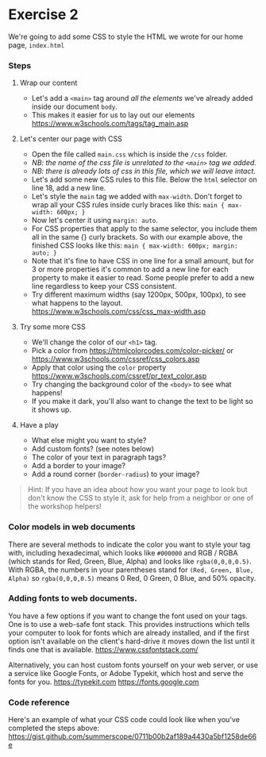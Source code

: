 # Exercise 2

We're going to add some CSS to style the HTML we wrote for our home page, `index.html`

### Steps

1.  Wrap our content

    * Let's add a `<main>` tag around _all the elements_ we've already added inside our document `body`.
    * This makes it easier for us to lay out our elements
      https://www.w3schools.com/tags/tag_main.asp

2.  Let's center our page with CSS

    * Open the file called `main.css` which is inside the `/css` folder.
    * _NB: the name of the css file is unrelated to the `<main>` tag we added._
    * _NB: there is already lots of css in this file, which we will leave intact._
    * Let's add some new CSS rules to this file. Below the `html` selector on line 18, add a new line.
    * Let's style the `main` tag we added with `max-width`. Don't forget to wrap all your CSS rules inside curly braces like this:
      `main { max-width: 600px; }`
    * Now let's center it using `margin: auto`.
    * For CSS properties that apply to the same selector, you include them all in the same {} curly brackets. So with our example above, the finished CSS looks like this:
      `main { max-width: 600px; margin: auto; }`
    * Note that it's fine to have CSS in one line for a small amount, but for 3 or more properties it's common to add a new line for each property to make it easier to read. Some people prefer to add a new line regardless to keep your CSS consistent.
    * Try different maximum widths (say 1200px, 500px, 100px), to see what happens to the layout.
      https://www.w3schools.com/css/css_max-width.asp

3.  Try some more CSS

    * We'll change the color of our `<h1>` tag.
    * Pick a color from https://htmlcolorcodes.com/color-picker/ or https://www.w3schools.com/cssref/css_colors.asp
    * Apply that color using the `color` property https://www.w3schools.com/cssref/pr_text_color.asp
    * Try changing the background color of the `<body>` to see what happens!
    * If you make it dark, you'll also want to change the text to be light so it shows up.

4.  Have a play
    * What else might you want to style?
    * Add custom fonts? (see notes below)
    * The color of your text in paragraph tags?
    * Add a border to your image?
    * Add a round corner (`border-radius`) to your image?

> Hint: If you have an idea about how you want your page to look but don't know the CSS to style it, ask for help from a neighbor or one of the workshop helpers!

### Color models in web documents

There are several methods to indicate the color you want to style your tag with, including hexadecimal, which looks like `#000000` and RGB / RGBA (which stands for Red, Green, Blue, Alpha) and looks like `rgba(0,0,0,0.5)`. With RGBA, the numbers in your parentheses stand for `(Red, Green, Blue, Alpha)` so `rgba(0,0,0,0.5)` means 0 Red, 0 Green, 0 Blue, and 50% opacity.

### Adding fonts to web documents.

You have a few options if you want to change the font used on your tags. One is to use a web-safe font stack. This provides instructions which tells your computer to look for fonts which are already installed, and if the first option isn't available on the client's hard-drive it moves down the list until it finds one that is available.
https://www.cssfontstack.com/

Alternatively, you can host custom fonts yourself on your web server, or use a service like Google Fonts, or Adobe Typekit, which host and serve the fonts for you. https://typekit.com https://fonts.google.com

### Code reference

Here's an example of what your CSS code could look like when you've completed the steps above:
https://gist.github.com/summerscope/0711b00b2af189a4430a5bf1258de66e
